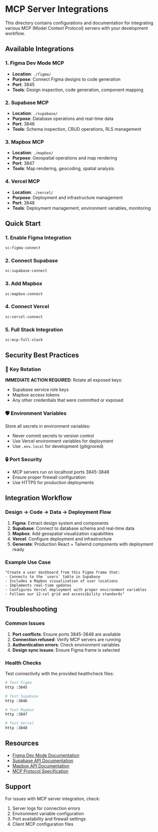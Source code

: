 # MCP Server Integrations

This directory contains configurations and documentation for integrating various MCP (Model Context Protocol) servers with your development workflow.

## Available Integrations

### 1. Figma Dev Mode MCP
- **Location**: `./figma/`
- **Purpose**: Connect Figma designs to code generation
- **Port**: 3845
- **Tools**: Design inspection, code generation, component mapping

### 2. Supabase MCP  
- **Location**: `./supabase/`
- **Purpose**: Database operations and real-time data
- **Port**: 3846
- **Tools**: Schema inspection, CRUD operations, RLS management

### 3. Mapbox MCP
- **Location**: `./mapbox/`
- **Purpose**: Geospatial operations and map rendering
- **Port**: 3847
- **Tools**: Map rendering, geocoding, spatial analysis

### 4. Vercel MCP
- **Location**: `./vercel/`
- **Purpose**: Deployment and infrastructure management
- **Port**: 3848
- **Tools**: Deployment management, environment variables, monitoring

## Quick Start

### 1. Enable Figma Integration
```bash
sc:figma-connect
```

### 2. Connect Supabase
```bash
sc:supabase-connect
```

### 3. Add Mapbox
```bash
sc:mapbox-connect
```

### 4. Connect Vercel
```bash
sc:vercel-connect
```

### 5. Full Stack Integration
```bash
sc:mcp-full-stack
```

## Security Best Practices

### 🔐 Key Rotation
**IMMEDIATE ACTION REQUIRED**: Rotate all exposed keys:
- Supabase service role keys
- Mapbox access tokens
- Any other credentials that were committed or exposed

### 🛡️ Environment Variables
Store all secrets in environment variables:
- Never commit secrets to version control
- Use Vercel environment variables for deployment
- Use `.env.local` for development (gitignored)

### 🔒 Port Security
- MCP servers run on localhost ports 3845-3848
- Ensure proper firewall configuration
- Use HTTPS for production deployments

## Integration Workflow

### Design → Code → Data → Deployment Flow
1. **Figma**: Extract design system and components
2. **Supabase**: Connect to database schema and real-time data
3. **Mapbox**: Add geospatial visualization capabilities
4. **Vercel**: Configure deployment and infrastructure
5. **Generate**: Production React + Tailwind components with deployment ready

### Example Use Case
```prompt
"Create a user dashboard from this Figma frame that:
- Connects to the `users` table in Supabase
- Includes a Mapbox visualization of user locations
- Implements real-time updates
- Configures Vercel deployment with proper environment variables
- Follows our 12-col grid and accessibility standards"
```

## Troubleshooting

### Common Issues
1. **Port conflicts**: Ensure ports 3845-3848 are available
2. **Connection refused**: Verify MCP servers are running
3. **Authentication errors**: Check environment variables
4. **Design sync issues**: Ensure Figma frame is selected

### Health Checks
Test connectivity with the provided healthcheck files:
```bash
# Test Figma
http :3845

# Test Supabase  
http :3846

# Test Mapbox
http :3847

# Test Vercel
http :3848
```

## Resources

- [Figma Dev Mode Documentation](https://help.figma.com/hc/en-us/articles/32132100833559)
- [Supabase API Documentation](https://supabase.com/docs)
- [Mapbox API Documentation](https://docs.mapbox.com/)
- [MCP Protocol Specification](https://modelcontextprotocol.io/)

## Support

For issues with MCP server integration, check:
1. Server logs for connection errors
2. Environment variable configuration
3. Port availability and firewall settings
4. Client MCP configuration files
